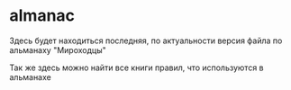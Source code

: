 # almanac
 
Здесь будет находиться последняя, по актуальности версия файла по альманаху "Мироходцы"

Так же здесь можно найти все книги правил, что используются в альманахе